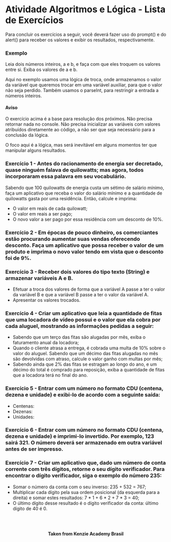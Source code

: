 <h1>Atividade Algoritmos e Lógica - Lista de Exercícios</h1>

Para concluir os exercícios a seguir, você deverá fazer uso do prompt() e do alert() para receber os valores e exibir os resultados, respectivamente.

<h3>Exemplo</h3>
Leia dois números inteiros, a e b, e faça com que eles troquem os valores entre si. Exiba os valores de a e b.

Aqui no exemplo usamos uma lógica de troca, onde armazenamos o valor da variável que queremos trocar em uma variável auxiliar, para que o valor não seja perdido. Também usamos o parseInt, para restringir a entrada a números inteiros.

<h4>Aviso</h4>
O exercício acima é a base para resolução dos próximos. Não precisa retornar nada no console. Não precisa inicializar as variáveis com valores atribuídos diretamente ao código, a não ser que seja necessário para a conclusão da lógica.

O foco aqui é a lógica, mas será inevitável em alguns momentos ter que manipular alguns resultados.

<h3>Exercício 1 - Antes do racionamento de energia ser decretado, quase ninguém falava de quilowatts; mas agora, todos incorporaram essa palavra em seu vocabulário.</h3>

Sabendo que 100 quilowatts de energia custa um sétimo de salário mínimo, faça um aplicativo que receba o valor do salário mínimo e a quantidade de quilowatts gasta por uma residência. Então, calcule e imprima:

- O valor em reais de cada quilowatt;
- O valor em reais a ser pago;
- O novo valor a ser pago por essa residência com um desconto de 10%.

<h3>Exercício 2 - Em épocas de pouco dinheiro, os comerciantes estão procurando aumentar suas vendas oferecendo desconto. Faça um aplicativo que possa receber o valor de um produto e imprima o novo valor tendo em vista que o desconto foi de 9%.</h3>

<h3>Exercício 3 - Receber dois valores do tipo texto (String) e armazenar variáveis A e B.</h3>

- Efetuar a troca dos valores de forma que a variável A passe a ter o valor da variável B e que a variável B passe a ter o valor da variável A.
- Apresentar os valores trocados.

<h3>Exercício 4 - Criar um aplicativo que leia a quantidade de fitas que uma locadora de vídeo possui e o valor que ela cobra por cada aluguel, mostrando as informações pedidas a seguir:</h3>

- Sabendo que um terço das fitas são alugadas por mês, exiba o faturamento anual da locadora;
- Quando o cliente atrasa a entrega, é cobrada uma multa de 10% sobre o valor do aluguel. Sabendo que um décimo das fitas alugadas no mês são devolvidas com atraso, calcule o valor ganho com multas por mês;
- Sabendo ainda que 2% das fitas se estragam ao longo do ano, e um décimo do total é comprado para reposição, exiba a quantidade de fitas que a locadora terá no final do ano.

<h3>Exercício 5 - Entrar com um número no formato CDU (centena, dezena e unidade) e exibi-lo de acordo com a seguinte saída:</h3>

- Centenas:
- Dezenas:
- Unidades:

<h3>Exercício 6 - Entrar com um número no formato CDU (centena, dezena e unidade) e imprimi-lo invertido. Por exemplo, 123 sairá 321. O número deverá ser armazenado em outra variável antes de ser impresso.</h3>

<h3>Exercício 7 - Criar um aplicativo que, dado um número de conta corrente com três dígitos, retorne o seu dígito verificador. Para encontrar o dígito verificador, siga o exemplo do número 235:</h3>

- Somar o número da conta com o seu inverso: 235 + 532 = 767;
- Multiplicar cada dígito pela sua ordem posicional (da esquerda para a direita) e somar estes resultados: 7 * 1 + 6 * 2 + 7 * 3 = 40;
- O último dígito desse resultado é o dígito verificador da conta: último dígito de 40 é 0.
<br>
<br>

<p align="center"><b>Taken from Kenzie Academy Brasil</b></p>

